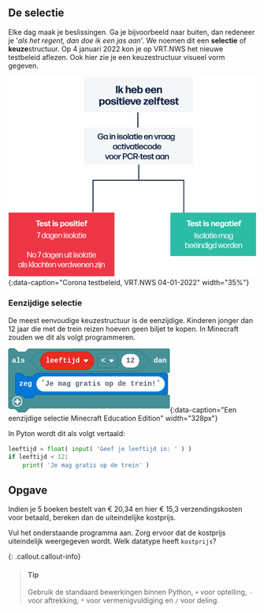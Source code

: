 ## De selectie
Elke dag maak je beslissingen. Ga je bijvoorbeeld naar buiten, dan redeneer je '*als het regent, dan doe ik een jas aan*'. We noemen dit een **selectie** of **keuze**structuur. Op 4 januari 2022 kon je op VRT.NWS het nieuwe testbeleid aflezen. Ook hier zie je een keuzestructuur visueel vorm gegeven.

![corona testbeleid](media/testbeleid_04-01-2022.png "corona testbeleid"){:data-caption="Corona testbeleid, VRT.NWS 04-01-2022" width="35%"}

### Eenzijdige selectie
De meest eenvoudige keuzestructuur is de eenzijdige. Kinderen jonger dan 12 jaar die met de trein reizen hoeven geen biljet te kopen. In Minecraft zouden we dit als volgt programmeren.

![minecraft eenzijdige keuze](media/enkelvoudige_keuze.png "minecraft eenzijdige keuze"){:data-caption="Een eenzijdige selectie Minecraft Education Edition" width="328px"}

In Pyton wordt dit als volgt vertaald:
```python
leeftijd = float( input( 'Geef je leeftijd in: ' ) )
if leeftijd < 12:
    print( 'Je mag gratis op de trein' )
```

## Opgave
Indien je 5 boeken bestelt van € 20,34 en hier € 15,3 verzendingskosten voor betaald, bereken dan de uiteindelijke kostprijs.

Vul het onderstaande programma aan. Zorg ervoor dat de kostprijs uiteindelijk weergegeven wordt. Welk datatype heeft `kostprijs`?

{: .callout.callout-info}
> #### Tip
> Gebruik de standaard bewerkingen binnen Python, `+` voor optelling, `-` voor aftrekking, `*` voor vermenigvuldiging en `/` voor deling.